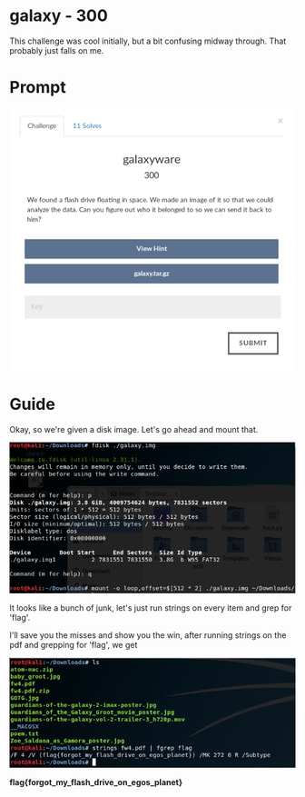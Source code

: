 # galaxy - 300
This challenge was cool initially, but a bit confusing midway through. That probably just falls on me.

# Prompt

![alt text](https://github.com/Jhayes97/MCCC2017-Walkthrough/blob/master/src/gal1.PNG "galaxy")


# Guide

Okay, so we're given a disk image. Let's go ahead and mount that.

![alt text](https://github.com/Jhayes97/MCCC2017-Walkthrough/blob/master/src/gal2.PNG "galaxy")

It looks like a bunch of junk, let's just run strings on every item and grep for 'flag'.

I'll save you the misses and show you the win, after running strings on the pdf and grepping for 'flag', we get

![alt text](https://github.com/Jhayes97/MCCC2017-Walkthrough/blob/master/src/gal3.PNG "galaxy")

**flag{forgot_my_flash_drive_on_egos_planet}**
